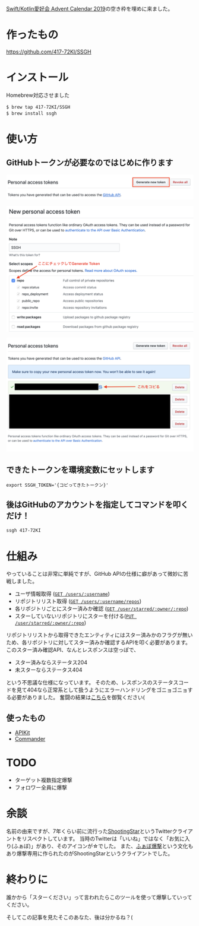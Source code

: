 [Swift/Kotlin愛好会 Advent Calendar 2019](https://qiita.com/advent-calendar/2019/love_swift_kotlin)の空き枠を埋めに来ました。

# 作ったもの
https://github.com/417-72KI/SSGH

# インストール

Homebrew対応させました

```sh
$ brew tap 417-72KI/SSGH
$ brew install ssgh
```

# 使い方
## GitHubトークンが必要なのではじめに作ります
![image.png](./Images/8c407631-dfc4-664c-42d1-accf878b3198.png)

![image.png](./Images/cf684f87-d932-01f2-7835-cfe7f8f0ed1c.png)

![image.png](./Images/af70b4d8-66cb-dce9-a6b9-5f72879426b1.png)

## できたトークンを環境変数にセットします

```sh:.bashrc
export SSGH_TOKEN='{コピってきたトークン}'
```

## 後はGitHubのアカウントを指定してコマンドを叩くだけ！

```sh
ssgh 417-72KI
```

# 仕組み
やっていることは非常に単純ですが、GitHub APIの仕様に癖があって微妙に苦戦しました。

- ユーザ情報取得 ([`GET /users/:username`](https://developer.github.com/v3/users/#get-a-single-user))
- リポジトリリスト取得 ([`GET /users/:username/repos`](https://developer.github.com/v3/repos/#list-user-repositories))
- 各リポジトリごとにスター済みか確認 ([`GET /user/starred/:owner/:repo`](https://developer.github.com/v3/activity/starring/#check-if-you-are-starring-a-repository))
- スターしていないリポジトリにスターを付ける([`PUT /user/starred/:owner/:repo`](https://developer.github.com/v3/activity/starring/#star-a-repository))

リポジトリリストから取得できたエンティティにはスター済みかのフラグが無いため、各リポジトリに対してスター済みか確認するAPIを叩く必要があります。
このスター済み確認API、なんとレスポンスは空っぽで、

- スター済みならステータス204
- 未スターならステータス404

という不思議な仕様になっています。
そのため、レスポンスのステータスコードを見て404なら正常系として扱うようにエラーハンドリングをゴニョゴニョする必要がありました。
奮闘の結果は[こちら](https://github.com/417-72KI/SSGH/blob/master/Sources/GitHubAPI/Starred.swift)を御覧ください(

## 使ったもの
- [APIKit](https://github.com/ishkawa/APIKit)
- [Commander](https://github.com/kylef/Commander)

# TODO
- ターゲット複数指定爆撃
- フォロワー全員に爆撃

# 余談
名前の由来ですが、7年くらい前に流行った[ShootingStar](https://octoba.net/archives/20120514-android-app-4.html)というTwitterクライアントをリスペクトしています。
当時のTwitterは「いいね」ではなく「お気に入り(ふぁぼ)」があり、そのアイコンが☆でした。
また、[ふぁぼ爆撃](https://www.weblio.jp/content/%E3%81%B5%E3%81%81%E3%81%BC%E7%88%86%E6%92%83)という文化もあり爆撃専用に作られたのがShootingStarというクライアントでした。

# 終わりに
誰かから「スターください」って言われたらこのツールを使って爆撃していってください。

そしてこの記事を見たそこのあなた、後は分かるね？(
